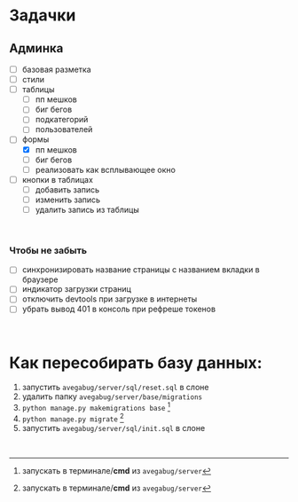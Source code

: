 # Задачки

## Админка

- [ ] базовая разметка
- [ ] стили
- [ ] таблицы
    - [ ] пп мешков
    - [ ] биг бегов
    - [ ] подкатегорий
    - [ ] пользователей
- [ ] формы
    - [X] пп мешков
    - [ ] биг бегов
    - [ ] реализовать как всплывающее окно
- [ ] кнопки в таблицах
    - [ ] добавить запись
    - [ ] изменить запись
    - [ ] удалить запись из таблицы

<br />

### Чтобы не забыть

- [ ] синхронизировать название страницы с названием вкладки в браузере
- [ ] индикатор загрузки страниц
- [ ] отключить devtools при загрузке в интернеты
- [ ] убрать вывод 401 в консоль при рефреше токенов

<br />

# Как пересобирать базу данных:

1. запустить `avegabug/server/sql/reset.sql` в слоне
2. удалить папку `avegabug/server/base/migrations`
3. `python manage.py makemigrations base` [^cmd]
4. `python manage.py migrate` [^cmd]
5. запустить `avegabug/server/sql/init.sql` в слоне

<br />

[^cmd]: запускать в терминале/**cmd** из `avegabug/server`
